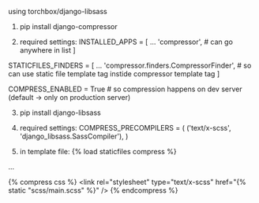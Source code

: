using torchbox/django-libsass

1. pip install django-compressor

2. required settings:
INSTALLED_APPS = [
    ...
    'compressor', # can go anywhere in list
]

STATICFILES_FINDERS = [
    ...
    'compressor.finders.CompressorFinder', # so can use static file template tag instide compressor template tag
]

COMPRESS_ENABLED = True # so compression happens on dev server (default -> only on production server)

3. pip install django-libsass

4. required settings:
COMPRESS_PRECOMPILERS = (
    ('text/x-scss', 'django_libsass.SassCompiler'),
)

5. in template file:
{% load staticfiles compress %}

...

{% compress css %}
    <link rel="stylesheet" type="text/x-scss" href="{% static "scss/main.scss" %}" />
{% endcompress %}
